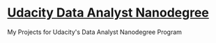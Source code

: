 # [Udacity Data Analyst Nanodegree](https://www.udacity.com/course/data-analyst-nanodegree--nd002)

My Projects for Udacity's Data Analyst Nanodegree Program
